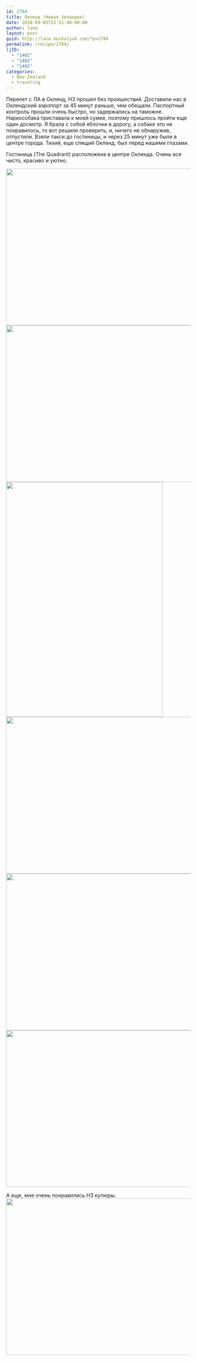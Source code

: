 ```yaml
---
id: 2784
title: Окленд (Новая Зеландия)
date: 2010-09-05T23:51:40-08:00
author: lana
layout: post
guid: http://lana.moskalyuk.com/?p=2784
permalink: /recipe/2784/
ljID:
  - "1402"
  - "1402"
  - "1402"
categories:
  - New Zealand
  - traveling
---
```

Перелет с ЛА в Окленд, НЗ прошел без проишествий. Доставили нас в Оклендский аэропорт за 45 минут раньше, чем обещали. Паспортный контроль прошли очень быстро, но задержались на таможне. Наркособака приставала к моей сумке, поэтому пришлось пройти еще один досмотр. Я брала с собой яблочки в дорогу, а собаке это не понравилось, то вот решили проверить, и, ничего не обнаружив, отпустили. Взяли такси до гостиницы, и через 25 минут уже были в центре города. Тихий, еще спящий Окленд, был перед нашими глазами.

Гостиница (The Quadrant) расположена в центре Окленда. Очень все чисто, красиво и уютно.

<img loading="lazy" class="alignnone" title="NZ" src="http://farm5.static.flickr.com/4104/4963096572_5df58a8305_z.jpg" alt="" width="640" height="427" /> 

<img loading="lazy" class="alignnone" title="NZ" src="http://farm5.static.flickr.com/4150/4963098448_e2c4b77a60_z.jpg" alt="" width="640" height="427" /> 

<img loading="lazy" class="alignnone" title="NZ" src="http://farm5.static.flickr.com/4147/4962506121_0ec85bc630_z.jpg" alt="" width="427" height="640" /> 

<!--more-->

<img loading="lazy" class="alignnone" title="NZ" src="http://farm5.static.flickr.com/4086/4963103488_42740b3633_z.jpg" alt="" width="640" height="427" /> 

<img loading="lazy" class="alignnone" title="NZ" src="http://farm5.static.flickr.com/4152/4963107726_a40ba5a1f6_z.jpg" alt="" width="640" height="427" /> 

<img loading="lazy" class="alignnone" title="NZ" src="http://farm5.static.flickr.com/4087/4963117818_cc41d51073_z.jpg" alt="" width="640" height="427" /> 

А еще, мне очень понравились НЗ купюры.  
<img loading="lazy" class="alignnone" title="NZ" src="http://farm5.static.flickr.com/4092/4963124200_140f086fe0_z.jpg" alt="" width="640" height="427" />